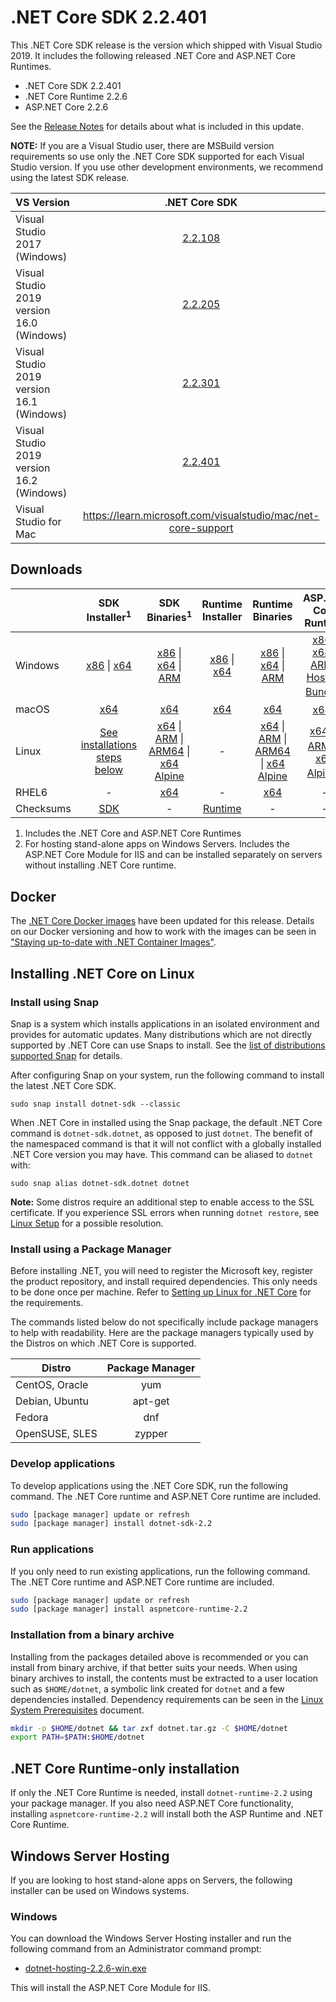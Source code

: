 # .NET Core SDK 2.2.401

This .NET Core SDK release is the version which shipped with Visual Studio 2019. It includes the following released .NET Core and ASP.NET Core Runtimes.

* .NET Core SDK 2.2.401
* .NET Core Runtime 2.2.6
* ASP.NET Core 2.2.6

See the [Release Notes](https://github.com/dotnet/core/blob/main/release-notes/2.2/2.2.6/2.2.6.md) for details about what is included in this update.

**NOTE:** If you are a Visual Studio user, there are MSBuild version requirements so use only the .NET Core SDK supported for each Visual Studio version. If you use other development environments, we recommend using the latest SDK release.

| VS Version | .NET Core SDK |
| :-- | :--: |
| Visual Studio 2017 (Windows) | [2.2.108](../2.2.6/2.2.6-download.md) |
| Visual Studio 2019 version 16.0 (Windows) | [2.2.205](2.2.205-sdk-download.md) |
| Visual Studio 2019 version 16.1 (Windows) | [2.2.301](2.2.301-sdk-download.md) |
| Visual Studio 2019 version 16.2 (Windows) | [2.2.401](#downloads) |
| Visual Studio for Mac | https://learn.microsoft.com/visualstudio/mac/net-core-support |

## Downloads
|           | SDK Installer<sup>1</sup>                        | SDK Binaries<sup>1</sup>                 | Runtime Installer                                        | Runtime Binaries                                 | ASP.NET Core Runtime           |
| --------- | :------------------------------------------:     | :----------------------:                 | :---------------------------:                            | :-------------------------:                      | :-----------------:            |
| Windows   | [x86][dotnet-sdk-win-x86.exe] \| [x64][dotnet-sdk-win-x64.exe] | [x86][dotnet-sdk-win-x86.zip] \| [x64][dotnet-sdk-win-x64.zip] \| [ARM][dotnet-sdk-win-arm.zip] | [x86][dotnet-runtime-win-x86.exe] \| [x64][dotnet-runtime-win-x64.exe] | [x86][dotnet-runtime-win-x86.zip] \| [x64][dotnet-runtime-win-x64.zip] \| [ARM][dotnet-runtime-win-arm.zip] | [x86][aspnetcore-runtime-win-x86.exe] \| [x64][aspnetcore-runtime-win-x64.exe] \| [ARM][aspnetcore-runtime-win-arm.zip] \| <br> [Hosting Bundle][dotnet-hosting-win.exe]<sup>2</sup> |
| macOS     | [x64][dotnet-sdk-osx-x64.pkg]  | [x64][dotnet-sdk-osx-x64.tar.gz]     | [x64][dotnet-runtime-osx-x64.pkg] | [x64][dotnet-runtime-osx-x64.tar.gz] | [x64][aspnetcore-runtime-osx-x64.tar.gz]<sup>1</sup>
| Linux     | [See installations steps below][linux-install]   | [x64][dotnet-sdk-linux-x64.tar.gz] \| [ARM][dotnet-sdk-linux-arm.tar.gz] \| [ARM64][dotnet-sdk-linux-arm64.tar.gz] \| [x64 Alpine][dotnet-sdk-linux-musl-x64.tar.gz] | - | [x64][dotnet-runtime-linux-x64.tar.gz] \| [ARM][dotnet-runtime-linux-arm.tar.gz] \| [ARM64][dotnet-runtime-linux-arm64.tar.gz] \| [x64 Alpine][dotnet-runtime-linux-musl-x64.tar.gz] | [x64][aspnetcore-runtime-linux-x64.tar.gz]<sup>1</sup>  \| [ARM][aspnetcore-runtime-linux-arm.tar.gz]<sup>1</sup> \| [x64 Alpine][aspnetcore-runtime-linux-musl-x64.tar.gz]<sup>1</sup> |
| RHEL6     | -                                                | [x64][dotnet-sdk-rhel.6-x64.tar.gz]                    | -                                                        | [x64][dotnet-runtime-rhel.6-x64.tar.gz] | - |
| Checksums | [SDK][checksums-sdk]                             | -                                        | [Runtime][checksums-runtime]                             | - | - |

1. Includes the .NET Core and ASP.NET Core Runtimes
2. For hosting stand-alone apps on Windows Servers. Includes the ASP.NET Core Module for IIS and can be installed separately on servers without installing .NET Core runtime.

## Docker

The [.NET Core Docker images](https://hub.docker.com/r/microsoft/dotnet/) have been updated for this release. Details on our Docker versioning and how to work with the images can be seen in ["Staying up-to-date with .NET Container Images"](https://devblogs.microsoft.com/dotnet/staying-up-to-date-with-net-container-images/).

## Installing .NET Core on Linux

### Install using Snap

Snap is a system which installs applications in an isolated environment and provides for automatic updates. Many distributions which are not directly supported by .NET Core can use Snaps to install. See the [list of distributions supported Snap](https://docs.snapcraft.io/installing-snapd/6735) for details.

After configuring Snap on your system, run the following command to install the latest .NET Core SDK.

`sudo snap install dotnet-sdk --classic`

When .NET Core in installed using the Snap package, the default .NET Core command is `dotnet-sdk.dotnet`, as opposed to just `dotnet`. The benefit of the namespaced command is that it will not conflict with a globally installed .NET Core version you may have. This command can be aliased to `dotnet` with:

`sudo snap alias dotnet-sdk.dotnet dotnet`

**Note:** Some distros require an additional step to enable access to the SSL certificate. If you experience SSL errors when running `dotnet restore`, see [Linux Setup](https://github.com/dotnet/core/blob/main/Documentation/linux-setup.md) for a possible resolution.

### Install using a Package Manager

Before installing .NET, you will need to register the Microsoft key, register the product repository, and install required dependencies. This only needs to be done once per machine. Refer to [Setting up Linux for .NET Core][linux-setup] for the requirements.

The commands listed below do not specifically include package managers to help with readability. Here are the package managers typically used by the Distros on which .NET Core is supported.

| Distro | Package Manager  |
| ---             | :----:  |
| CentOS, Oracle  | yum     |
| Debian, Ubuntu  | apt-get |
| Fedora          | dnf     |
| OpenSUSE, SLES  | zypper  |

### Develop applications
To develop applications using the .NET Core SDK, run the following command. The .NET Core runtime and ASP.NET Core runtime are included.

```bash
sudo [package manager] update or refresh
sudo [package manager] install dotnet-sdk-2.2
```

### Run applications
If you only need to run existing applications, run the following command. The .NET Core runtime and ASP.NET Core runtime are included.

```bash
sudo [package manager] update or refresh
sudo [package manager] install aspnetcore-runtime-2.2
```

### Installation from a binary archive

Installing from the packages detailed above is recommended or you can install from binary archive, if that better suits your needs. When using binary archives to install, the contents must be extracted to a user location such as `$HOME/dotnet`, a symbolic link created for `dotnet` and a few dependencies installed. Dependency requirements can be seen in the [Linux System Prerequisites](https://github.com/dotnet/core/blob/main/Documentation/linux-prereqs.md) document.

```bash
mkdir -p $HOME/dotnet && tar zxf dotnet.tar.gz -C $HOME/dotnet
export PATH=$PATH:$HOME/dotnet
```

## .NET Core Runtime-only installation

If only the .NET Core Runtime is needed, install `dotnet-runtime-2.2` using your package manager. If you also need ASP.NET Core functionality, installing `aspnetcore-runtime-2.2` will install both the ASP Runtime and .NET Core Runtime.

## Windows Server Hosting

If you are looking to host stand-alone apps on Servers, the following installer can be used on Windows systems.

### Windows

You can download the Windows Server Hosting installer and run the following command from an Administrator command prompt:

* [dotnet-hosting-2.2.6-win.exe][dotnet-hosting-win.exe]

This will install the ASP.NET Core Module for IIS.

[blob-runtime]: https://dotnetcli.blob.core.windows.net/dotnet/Runtime/
[blob-sdk]: https://dotnetcli.blob.core.windows.net/dotnet/Sdk/
[release-notes]: https://github.com/dotnet/core/blob/main/release-notes/2.2/2.2.6/2.2.6.md

[//]: # ( Runtime 2.2.6)
[dotnet-runtime-linux-arm.tar.gz]: https://download.visualstudio.microsoft.com/download/pr/428aaa32-f66c-4847-b845-aa21f90504e4/1cf033db866414997140c2672bd75069/dotnet-runtime-2.2.6-linux-arm.tar.gz
[dotnet-runtime-linux-arm64.tar.gz]: https://download.visualstudio.microsoft.com/download/pr/f5e04830-50fc-435c-8bb5-fcd4629da944/8aa7cce5c3fcb6a7db180b923d3574ef/dotnet-runtime-2.2.6-linux-arm64.tar.gz
[dotnet-runtime-linux-musl-x64.tar.gz]: https://download.visualstudio.microsoft.com/download/pr/a6b8ba2c-30f2-4bb8-80ed-3f12ac623c41/2455fd6f2369d9a7396bb363482e9047/dotnet-runtime-2.2.6-linux-musl-x64.tar.gz
[dotnet-runtime-linux-x64.tar.gz]: https://download.visualstudio.microsoft.com/download/pr/9f21e352-9d2c-4e3b-af45-915da89158db/0e8a7ea83cc08d4bcf417a927a36ed6f/dotnet-runtime-2.2.6-linux-x64.tar.gz
[dotnet-runtime-osx-x64.pkg]: https://download.visualstudio.microsoft.com/download/pr/7fd8704c-560f-47dc-8fe0-b777e5e743e7/d7a4476f50828bf4095455b49c02cc01/dotnet-runtime-2.2.6-osx-x64.pkg
[dotnet-runtime-osx-x64.tar.gz]: https://download.visualstudio.microsoft.com/download/pr/9c986070-0a73-4414-9067-61181fc0895a/7320179081b9d38d9acaae68a22c51a2/dotnet-runtime-2.2.6-osx-x64.tar.gz
[dotnet-runtime-rhel.6-x64.tar.gz]: https://download.visualstudio.microsoft.com/download/pr/26800e2a-e889-4cef-a48e-5e9cf98fcd6a/b3103fe551ed2d81a56e4fe057d1a230/dotnet-runtime-2.2.6-rhel.6-x64.tar.gz
[dotnet-runtime-win-arm.zip]: https://download.visualstudio.microsoft.com/download/pr/fcb51bad-4ce4-4bec-bd82-845d404f2740/7ff61be20c8038a966a62b8ce76b06d4/dotnet-runtime-2.2.6-win-arm.zip
[dotnet-runtime-win-x64.exe]: https://download.visualstudio.microsoft.com/download/pr/e65be1d4-dbe3-460c-8517-3fafb26b3dc4/e7760a9dbb9135e3b0b0150f36ef0f05/dotnet-runtime-2.2.6-win-x64.exe
[dotnet-runtime-win-x64.zip]: https://download.visualstudio.microsoft.com/download/pr/215c9079-af62-4265-aea5-1ee400b475ae/0c718d5c8fff0926c9eeec76221de22c/dotnet-runtime-2.2.6-win-x64.zip
[dotnet-runtime-win-x86.exe]: https://download.visualstudio.microsoft.com/download/pr/f9b622df-fc7d-4ec6-8996-b03ad7553c93/910152992719bfee5011c722ae82c680/dotnet-runtime-2.2.6-win-x86.exe
[dotnet-runtime-win-x86.zip]: https://download.visualstudio.microsoft.com/download/pr/69872dbc-3e5d-42e9-bb1a-ae72c98c8392/8c6fa5f8a539ff93009ea81533c1d69b/dotnet-runtime-2.2.6-win-x86.zip

[//]: # ( ASP 2.2.6)
[aspnetcore-runtime-linux-arm.tar.gz]: https://download.visualstudio.microsoft.com/download/pr/13798f38-c14e-4944-83c9-4f5b7c535f4d/1e1c3414f3ad791098d1f654640f9bcf/aspnetcore-runtime-2.2.6-linux-arm.tar.gz
[aspnetcore-runtime-linux-musl-x64.tar.gz]: https://download.visualstudio.microsoft.com/download/pr/c3257647-9887-4822-8a18-0debbeabd3b2/5cd0346e78464231883604e544cee8dd/aspnetcore-runtime-2.2.6-linux-musl-x64.tar.gz
[aspnetcore-runtime-linux-x64.tar.gz]: https://download.visualstudio.microsoft.com/download/pr/5d59077f-07f3-4997-b514-d88bce8cdcbf/3729ac370c4b96720829e098bee7ee5e/aspnetcore-runtime-2.2.6-linux-x64.tar.gz
[aspnetcore-runtime-osx-x64.tar.gz]: https://download.visualstudio.microsoft.com/download/pr/65bfd3c1-8321-4496-97d7-cad0743e2aea/7a23c05f5842df826017e4c8d3482d47/aspnetcore-runtime-2.2.6-osx-x64.tar.gz
[aspnetcore-runtime-win-arm.zip]: https://download.visualstudio.microsoft.com/download/pr/8ded9840-cde7-44ed-aa96-76135d7d7945/7bc757c65f531dc997379b7dd9066c8e/aspnetcore-runtime-2.2.6-win-arm.zip
[aspnetcore-runtime-win-x64.exe]: https://download.visualstudio.microsoft.com/download/pr/a021d9b2-8585-473c-a8d1-011717383ad7/819dbf76040767ed1a49d6c7c5681b8a/aspnetcore-runtime-2.2.6-win-x64.exe
[aspnetcore-runtime-win-x64.zip]: https://download.visualstudio.microsoft.com/download/pr/add4620e-7d1f-4e04-bff2-361fa1e19347/20e8bceb10fe70eb8a5255b1bed9d80d/aspnetcore-runtime-2.2.6-win-x64.zip
[aspnetcore-runtime-win-x86.exe]: https://download.visualstudio.microsoft.com/download/pr/f67e7c14-7be8-48be-a58f-6fcbb1e40e8f/5ef54f876d48a645b1015e76b97cf75b/aspnetcore-runtime-2.2.6-win-x86.exe
[aspnetcore-runtime-win-x86.zip]: https://download.visualstudio.microsoft.com/download/pr/396c5a1d-352a-42b5-8819-8939565982a5/d71358582d46baafb6abc1b57e350632/aspnetcore-runtime-2.2.6-win-x86.zip
[dotnet-hosting-win.exe]: https://download.visualstudio.microsoft.com/download/pr/a9bb6d52-5f3f-4f95-90c2-084c499e4e33/eba3019b555bb9327079a0b1142cc5b2/dotnet-hosting-2.2.6-win.exe

[//]: # ( SDK 2.2.401 )
[dotnet-sdk-linux-arm.tar.gz]: https://download.visualstudio.microsoft.com/download/pr/3cb1d917-19cc-4399-9a53-03bb5de223f6/be3e011601610d9fe0a4f6b1962378ea/dotnet-sdk-2.2.401-linux-arm.tar.gz
[dotnet-sdk-linux-arm64.tar.gz]: https://download.visualstudio.microsoft.com/download/pr/1560f31a-d566-4de0-9fef-1a40b2b2a748/163f23fb8018e064034f3492f54358f1/dotnet-sdk-2.2.401-linux-arm64.tar.gz
[dotnet-sdk-linux-musl-x64.tar.gz]: https://download.visualstudio.microsoft.com/download/pr/c8b8c117-a7b8-4a4f-ac3e-e97aac2e1b1a/fd0f3f7461ad7c518c2b0aa5613c80ca/dotnet-sdk-2.2.401-linux-musl-x64.tar.gz
[dotnet-sdk-linux-x64.tar.gz]: https://download.visualstudio.microsoft.com/download/pr/228832ea-805f-45ab-8c88-fa36165701b9/16ce29a06031eeb09058dee94d6f5330/dotnet-sdk-2.2.401-linux-x64.tar.gz
[dotnet-sdk-osx-x64.pkg]: https://download.visualstudio.microsoft.com/download/pr/5e137e65-24c7-4f96-ac52-481e14eedcce/8a12628a2a3fd3fd96661f984bba658f/dotnet-sdk-2.2.401-osx-x64.pkg
[dotnet-sdk-osx-x64.tar.gz]: https://download.visualstudio.microsoft.com/download/pr/c2c162bc-53c8-444b-9fee-9fcd61404643/777d1ea5a43344e64f0dc3c70a672405/dotnet-sdk-2.2.401-osx-x64.tar.gz
[dotnet-sdk-rhel.6-x64.tar.gz]: https://download.visualstudio.microsoft.com/download/pr/27caa304-9022-4cb6-bfef-6ceffefd7681/328c3032a9c2edc1a3d006cf44462a89/dotnet-sdk-2.2.401-rhel.6-x64.tar.gz
[dotnet-sdk-win-arm.zip]: https://download.visualstudio.microsoft.com/download/pr/efe8c7c1-a7f8-48e3-ae48-233f81d82753/961af320ff698351b0f82b6c24a98aa0/dotnet-sdk-2.2.401-win-arm.zip
[dotnet-sdk-win-x64.exe]: https://download.visualstudio.microsoft.com/download/pr/c76aa823-bbc7-4b21-9e29-ab24ceb14b2d/9de2e14be600ef7d5067c09ab8af5063/dotnet-sdk-2.2.401-win-x64.exe
[dotnet-sdk-win-x64.zip]: https://download.visualstudio.microsoft.com/download/pr/4de548ef-9b51-4b1f-ae3a-60ebd6a6f2b5/01fce24fe286e7475fdbecc60f1daee5/dotnet-sdk-2.2.401-win-x64.zip
[dotnet-sdk-win-x86.exe]: https://download.visualstudio.microsoft.com/download/pr/7755a8d6-cb7a-420d-97df-9ea738c4f837/3d50324180753bd6946b01dbe9b31b2f/dotnet-sdk-2.2.401-win-x86.exe
[dotnet-sdk-win-x86.zip]: https://download.visualstudio.microsoft.com/download/pr/6cbe64c2-ea50-4352-a798-5719725aed8f/409e45b78997be6b95a3b9759220d404/dotnet-sdk-2.2.401-win-x86.zip

[checksums-runtime]: https://dotnetcli.blob.core.windows.net/dotnet/checksums/2.2.6-runtime-sha.txt
[checksums-sdk]: https://dotnetcli.blob.core.windows.net/dotnet/checksums/2.2.401-sdk-sha.txt

[linux-install]: https://learn.microsoft.com/dotnet/core/install/linux
[linux-setup]: https://github.com/dotnet/core/blob/main/Documentation/linux-setup.md

[dotnet-blog]: https://devblogs.microsoft.com/dotnet/
